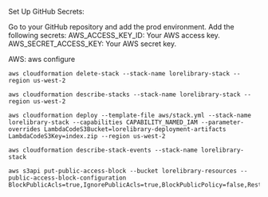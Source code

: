 Set Up GitHub Secrets:

Go to your GitHub repository and add the prod environment.
Add the following secrets:
AWS_ACCESS_KEY_ID: Your AWS access key.
AWS_SECRET_ACCESS_KEY: Your AWS secret key.

AWS:
    aws configure

    aws cloudformation delete-stack --stack-name lorelibrary-stack --region us-west-2

    aws cloudformation describe-stacks --stack-name lorelibrary-stack --region us-west-2

    aws cloudformation deploy --template-file aws/stack.yml --stack-name lorelibrary-stack --capabilities CAPABILITY_NAMED_IAM --parameter-overrides LambdaCodeS3Bucket=lorelibrary-deployment-artifacts LambdaCodeS3Key=index.zip --region us-west-2
    
    aws cloudformation describe-stack-events --stack-name lorelibrary-stack

    aws s3api put-public-access-block --bucket lorelibrary-resources --public-access-block-configuration BlockPublicAcls=true,IgnorePublicAcls=true,BlockPublicPolicy=false,RestrictPublicBuckets=true

    
    